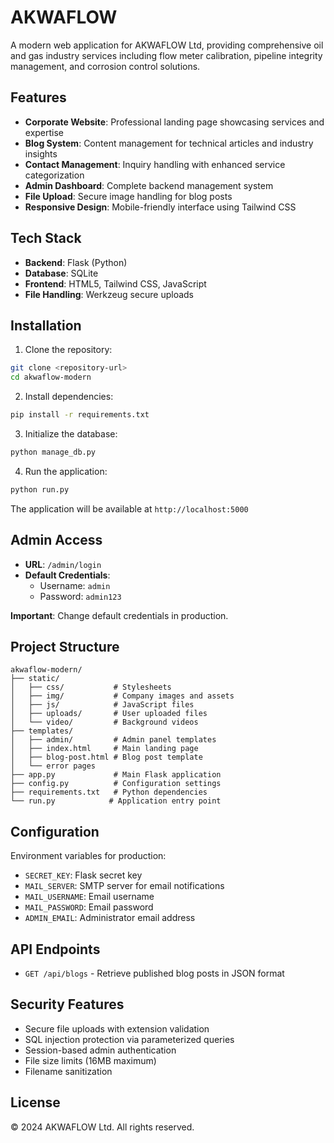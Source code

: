 # AKWAFLOW

A modern web application for AKWAFLOW Ltd, providing comprehensive oil and gas industry services including flow meter calibration, pipeline integrity management, and corrosion control solutions.

## Features

- **Corporate Website**: Professional landing page showcasing services and expertise
- **Blog System**: Content management for technical articles and industry insights
- **Contact Management**: Inquiry handling with enhanced service categorization
- **Admin Dashboard**: Complete backend management system
- **File Upload**: Secure image handling for blog posts
- **Responsive Design**: Mobile-friendly interface using Tailwind CSS

## Tech Stack

- **Backend**: Flask (Python)
- **Database**: SQLite
- **Frontend**: HTML5, Tailwind CSS, JavaScript
- **File Handling**: Werkzeug secure uploads

## Installation

1. Clone the repository:
```bash
git clone <repository-url>
cd akwaflow-modern
```

2. Install dependencies:
```bash
pip install -r requirements.txt
```

3. Initialize the database:
```bash
python manage_db.py
```

4. Run the application:
```bash
python run.py
```

The application will be available at `http://localhost:5000`

## Admin Access

- **URL**: `/admin/login`
- **Default Credentials**: 
  - Username: `admin`
  - Password: `admin123`

**Important**: Change default credentials in production.

## Project Structure

```
akwaflow-modern/
├── static/
│   ├── css/           # Stylesheets
│   ├── img/           # Company images and assets
│   ├── js/            # JavaScript files
│   ├── uploads/       # User uploaded files
│   └── video/         # Background videos
├── templates/
│   ├── admin/         # Admin panel templates
│   ├── index.html     # Main landing page
│   ├── blog-post.html # Blog post template
│   └── error pages
├── app.py             # Main Flask application
├── config.py          # Configuration settings
├── requirements.txt   # Python dependencies
└── run.py            # Application entry point
```

## Configuration

Environment variables for production:
- `SECRET_KEY`: Flask secret key
- `MAIL_SERVER`: SMTP server for email notifications
- `MAIL_USERNAME`: Email username
- `MAIL_PASSWORD`: Email password
- `ADMIN_EMAIL`: Administrator email address

## API Endpoints

- `GET /api/blogs` - Retrieve published blog posts in JSON format

## Security Features

- Secure file uploads with extension validation
- SQL injection protection via parameterized queries
- Session-based admin authentication
- File size limits (16MB maximum)
- Filename sanitization

## License

© 2024 AKWAFLOW Ltd. All rights reserved.